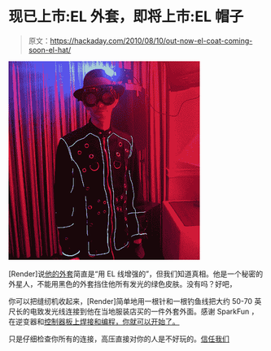 # 现已上市:EL 外套，即将上市:EL 帽子

> 原文：<https://hackaday.com/2010/08/10/out-now-el-coat-coming-soon-el-hat/>

![](img/ea5d4541f8f1107b32f4d16355d35051.png "I admit, I had WAY to much fun with this article. I love you guys.")

[Render]说[他的外套](http://www.renderlab.net/projects/ELcoat/)简直是“用 EL 线增强的”，但我们知道真相。他是一个秘密的外星人，不能用黑色的外套挡住他所有发光的绿色皮肤。没有吗？好吧，

你可以把缝纫机收起来，[Render]简单地用一根针和一根钓鱼线把大约 50-70 英尺长的电致发光线连接到他在当地服装店买的一件外套外面。感谢 SparkFun ，在逆变器和[控制器板上焊接和编程，你就可以开始了。](http://www.sparkfun.com/commerce/product_info.php?products_id=9203)

只是仔细检查你所有的连接，高压直接对你的人是不好玩的。[信任我们](http://hackaday.com/2010/01/09/ces-caleb-gets-tased/)